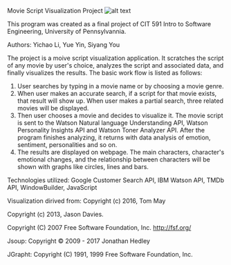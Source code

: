 Movie Script Visualization Project
![alt text](https://github.com/cit-upenn/cit-591-fall-2017-project-scriptvisualization/blob/master/image/screenshot1.png)

This program was created as a final project of CIT 591 Intro to Software Engineering, University of Pennsylvannia.

Authors: Yichao Li, Yue Yin, Siyang You

The project is a moive script visualization application. It scratches the script of any movie by user's choice, analyzes the script and associated data, and finally visualizes the results. The basic work flow is listed as follows:

1. User searches by typing in a movie name or by choosing a movie genre.
2. When user makes an accurate search, if a script for that movie exists, that result will show up. When user makes a partial search, three related movies will be displayed.
3. Then user chooses a movie and decides to visualize it. The movie script is sent to the Watson Natural language Understanding API, Watson Personality Insights API and Watson Toner Analyzer API. After the program finishes analyzing, it returns with data analysis of emotion, sentiment, personalities and so on.
4. The results are displayed on webpage. The main characters, character's emotional changes, and the relationship between characters will be shown with graphs like circles, lines and bars.

Technologies utilized: Google Customer Search API, IBM Watson API, TMDb API, WindowBuilder, JavaScript

Visualization dirived from:
Copyright (c) 2016, Tom May 

Copyright (c) 2013, Jason Davies.

Copyright (C) 2007 Free Software Foundation, Inc. <http://fsf.org/>

Jsoup: Copyright © 2009 - 2017 Jonathan Hedley

JGrapht: Copyright (C) 1991, 1999 Free Software Foundation, Inc.
